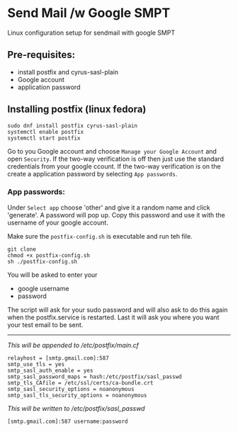 # Send Mail /w Google SMPT

Linux configuration setup for sendmail with google SMPT

## Pre-requisites:
- install postfix and cyrus-sasl-plain
- Google account
- application password


## Installing postfix (linux fedora)
```
sudo dnf install postfix cyrus-sasl-plain
systemctl enable postfix
systemctl start postfix
```

Go to you Google account and choose `Manage your Google Account` and open `Security`. 
If the two-way verification is off then just use the standard credentials from your google ccount. 
If the two-way verification is on the create a application password by selecting
 `App passwords`.

### App passwords:
 Under `Select app` choose 'other' and give it a random name and click 'generate'. 
 A password will pop up. Copy this password and use it with the username of your 
 google account.


Make sure the `postfix-config.sh` is executable and run teh file.

```
git clone 
chmod +x postfix-config.sh
sh ./postfix-config.sh
```

You will be asked to enter your
- google username
- password

The script will ask for your sudo password and will also ask to do this again when the postfix.service is restarted. 
Last it will ask you where you want your test email to be sent.


<hr>


*This will be appended to  /etc/postfix/main.cf*

```
relayhost = [smtp.gmail.com]:587
smtp_use_tls = yes
smtp_sasl_auth_enable = yes
smtp_sasl_password_maps = hash:/etc/postfix/sasl_passwd
smtp_tls_CAfile = /etc/ssl/certs/ca-bundle.crt
smtp_sasl_security_options = noanonymous
smtp_sasl_tls_security_options = noanonymous
```

*This will be written to  /etc/postfix/sasl_passwd*

``` 
[smtp.gmail.com]:587 username:password
```